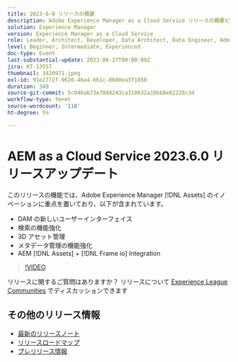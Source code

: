 ```yaml
---
title: 2023-6-0 リリースの概要
description: Adobe Experience Manager as a Cloud Service リリースの概要ビデオ 2023.6.0 このリリースの機能は、Experience Manager Assetsのイノベーションに重点を置いており、次のものが含まれます。DAM 検索機能の新しいユーザーインターフェイス 3D アセット管理の機能強化メタデータ管理の機能強化AEM [!DNL Assets] + [!DNL Frame io]  Integration
solution: Experience Manager
version: Experience Manager as a Cloud Service
role: Leader, Architect, Developer, Data Architect, Data Engineer, Admin, User
level: Beginner, Intermediate, Experienced
doc-type: Event
last-substantial-update: 2023-06-27T00:00:00Z
jira: KT-13557
thumbnail: 3420971.jpeg
exl-id: 91e2772f-9626-46a4-bb1c-0680ea3f1850
duration: 349
source-git-commit: 5c946ab73e78d4243ca310032a10bb8e82228c3d
workflow-type: tm+mt
source-wordcount: '110'
ht-degree: 5%

---
```


# AEM as a Cloud Service 2023.6.0 リリースアップデート


このリリースの機能では、Adobe Experience Manager [!DNL Assets] のイノベーションに重点を置いており、以下が含まれています。

* DAM の新しいユーザーインターフェイス
* 検索の機能強化
* 3D アセット管理
* メタデータ管理の機能強化
* AEM [!DNL Assets] + [!DNL Frame io] Integration

>[!VIDEO](https://video.tv.adobe.com/v/3420971/?learn=on)


リリースに関するご質問はありますか？  リリースについて [Experience League Communities](https://adobe.ly/444zA4U) でディスカッションできます

## その他のリリース情報

* [最新のリリースノート](https://experienceleague.adobe.com/docs/experience-manager-cloud-service/content/release-notes/home.html?lang=ja)
* [ リリースロードマップ ](https://experienceleague.adobe.com/docs/experience-manager-release-information/aem-release-updates/update-releases-roadmap.html?lang=ja)
* [ プレリリース情報 ](https://experienceleague.adobe.com/docs/experience-manager-cloud-service/content/release-notes/prerelease.html)
